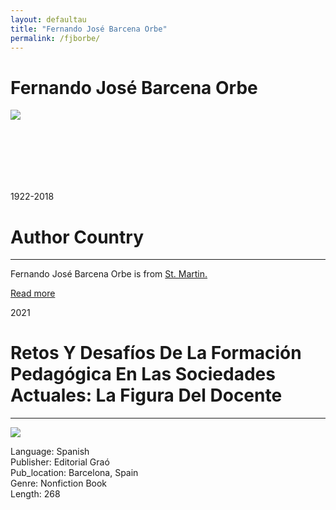 ```yaml
---
layout: defaultau
title: "Fernando José Barcena Orbe"
permalink: /fjborbe/
---
```

<!-- partial:index.partial.html -->
<div class="content">
    <h1>Fernando José Barcena Orbe</h1>
    <div class="quote">
        <div><img src="https://0.academia-photos.com/1281605/470522/18201311/s200_fernando.b_rcena.jpg" class="logo"></div>
    </div>
    <div class="timeline">
        <div style="padding-bottom:100px;"></div>
        <div class="block">
            <div class="date right"><p class="right">1922-2018 </p></div>
            <div class="dot"></div>
            <div class="left first">
            <div class="author_country">
                <h1>Author Country</h1><hr>
          <div class="aclocation">  <p>Fernando José Barcena Orbe is from <a href="{{ site.baseurl }}/50">St. Martin.</a></p></div>
              <div class="acreadmore">  <a href="#" target="_blank">Read more</a> </div>
            </div>
            </div>
        </div>
        <div class="block">
            <div class="date left"><p class="left">2021</p></div>
            <div class="dot"></div>
            <div class="right">
                <h1>Retos Y Desafíos De La Formación Pedagógica En Las Sociedades Actuales: La Figura Del Docente</h1><hr>
                <p><img src="https://m.media-amazon.com/images/I/41HG6H4OQnL._SX367_BO1,204,203,200_.jpg"></p>
                <p>
                Language: Spanish<br/>
                Publisher: Editorial Graó<br/>
                Pub_location: Barcelona, Spain<br/>
                Genre: Nonfiction Book<br/>
                Length: 268<br/>                   </p>
            </div>
        </div>
  <!-- partial -->
<script src='https://cdnjs.cloudflare.com/ajax/libs/jquery/3.1.1/jquery.min.js'></script><script  src="{{ site.baseurl }}/assets/js/authorscript.js"></script>